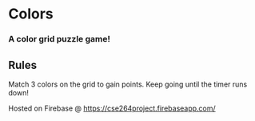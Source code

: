 # Colors
### A color grid puzzle game!

## Rules
Match 3 colors on the grid to gain points. Keep going until the timer runs down!


Hosted on Firebase @ https://cse264project.firebaseapp.com/
